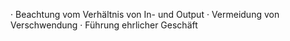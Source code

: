 
· Beachtung vom Verhältnis von In- und Output
· Vermeidung von Verschwendung
· Führung ehrlicher Geschäft